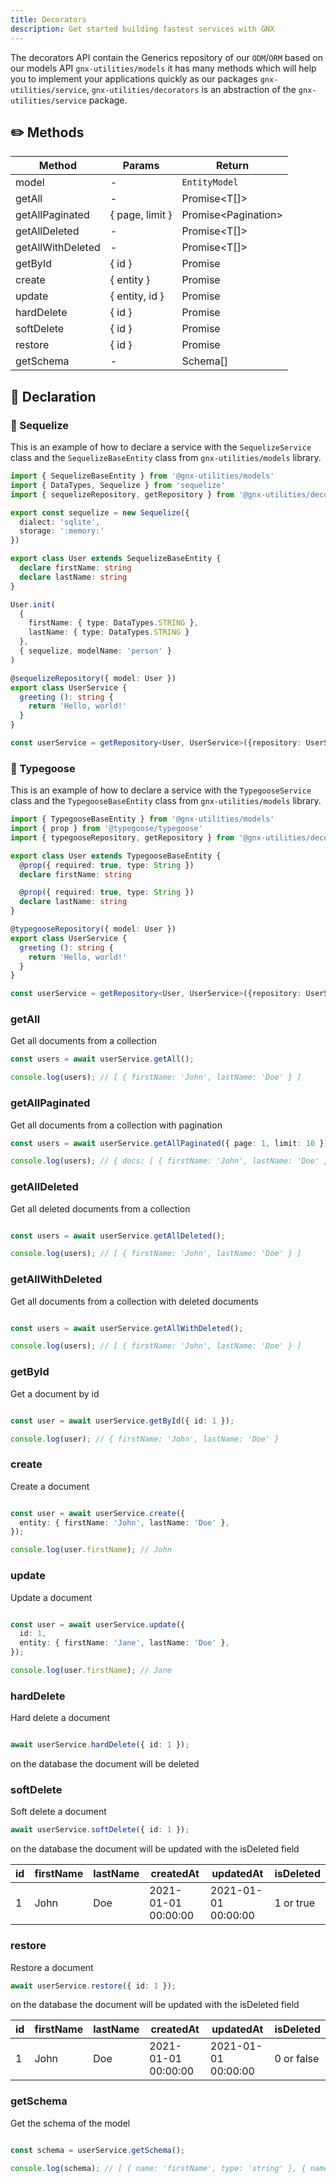 ```yaml
---
title: Decorators
description: Get started building fastest services with GNX
---
```

The decorators API contain the Generics repository of our `ODM`/`ORM` based on our models API `gnx-utilities/models` it has many methods which will help you to implement your applications quickly as our packages `gnx-utilities/service`, `gnx-utilities/decorators` is an abstraction of the `gnx-utilities/service` package.

## ✏️ Methods

| Method | Params | Return |
| --- | --- | --- |
| model | - | `EntityModel` |
| getAll | - | Promise<T[]> |
| getAllPaginated | { page, limit } | Promise<Pagination<T>> |
| getAllDeleted | - | Promise<T[]> |
| getAllWithDeleted | - | Promise<T[]> |
| getById | { id } | Promise<T> |
| create | { entity } | Promise<T> |
| update | { entity, id } | Promise<T> |
| hardDelete | { id } | Promise<void> |
| softDelete | { id } | Promise<boolean> |
| restore | { id } | Promise<boolean> |
| getSchema | - | Schema[] |


## 📝 Declaration
### 🔷 Sequelize
This is an example of how to declare a service with the `SequelizeService` class and the `SequelizeBaseEntity` class from `gnx-utilities/models` library.

```ts
import { SequelizeBaseEntity } from '@gnx-utilities/models'
import { DataTypes, Sequelize } from 'sequelize'
import { sequelizeRepository, getRepository } from '@gnx-utilities/decorators'

export const sequelize = new Sequelize({
  dialect: 'sqlite',
  storage: ':memory:'
})

export class User extends SequelizeBaseEntity {
  declare firstName: string
  declare lastName: string
}

User.init(
  {
    firstName: { type: DataTypes.STRING },
    lastName: { type: DataTypes.STRING }
  },
  { sequelize, modelName: 'person' }
)

@sequelizeRepository({ model: User })
export class UserService {
  greeting (): string {
    return 'Hello, world!'
  }
}

const userService = getRepository<User, UserService>({repository: UserService})
```

### 🍃 Typegoose

This is an example of how to declare a service with the `TypegooseService` class and the `TypegooseBaseEntity` class from `gnx-utilities/models` library.

```ts
import { TypegooseBaseEntity } from '@gnx-utilities/models'
import { prop } from '@typegoose/typegoose'
import { typegooseRepository, getRepository } from '@gnx-utilities/decorators'

export class User extends TypegooseBaseEntity {
  @prop({ required: true, type: String })
  declare firstName: string

  @prop({ required: true, type: String })
  declare lastName: string
}

@typegooseRepository({ model: User })
export class UserService {
  greeting (): string {
    return 'Hello, world!'
  }
}

const userService = getRepository<User, UserService>({repository: UserService})
```

### getAll

Get all documents from a collection

```ts
const users = await userService.getAll();

console.log(users); // [ { firstName: 'John', lastName: 'Doe' } ]
```

### getAllPaginated

Get all documents from a collection with pagination

```ts
const users = await userService.getAllPaginated({ page: 1, limit: 10 });

console.log(users); // { docs: [ { firstName: 'John', lastName: 'Doe' } ], totalDocs: 1, limit: 10, totalPages: 1, page: 1, pagingCounter: 1, hasPrevPage: false, hasNextPage: false, prevPage: null, nextPage: null }
```

### getAllDeleted

Get all deleted documents from a collection

```ts

const users = await userService.getAllDeleted();

console.log(users); // [ { firstName: 'John', lastName: 'Doe' } ]
```

### getAllWithDeleted

Get all documents from a collection with deleted documents

```ts

const users = await userService.getAllWithDeleted();

console.log(users); // [ { firstName: 'John', lastName: 'Doe' } ]
```

### getById

Get a document by id

```ts

const user = await userService.getById({ id: 1 });

console.log(user); // { firstName: 'John', lastName: 'Doe' }
```

### create

Create a document

```ts

const user = await userService.create({
  entity: { firstName: 'John', lastName: 'Doe' },
});

console.log(user.firstName); // John
```

### update

Update a document

```ts

const user = await userService.update({
  id: 1,
  entity: { firstName: 'Jane', lastName: 'Doe' },
});

console.log(user.firstName); // Jane
```

### hardDelete

Hard delete a document

```ts

await userService.hardDelete({ id: 1 });
```
on the database the document will be deleted


### softDelete

Soft delete a document

```ts
await userService.softDelete({ id: 1 });
```
on the database the document will be updated with the isDeleted field

| id | firstName | lastName | createdAt | updatedAt | isDeleted |
| --- | --- | --- | --- | --- | --- |
| 1 | John | Doe | 2021-01-01 00:00:00 | 2021-01-01 00:00:00 | 1 or true |

### restore

Restore a document

```ts
await userService.restore({ id: 1 });
```
on the database the document will be updated with the isDeleted field

| id | firstName | lastName | createdAt | updatedAt | isDeleted |
| --- | --- | --- | --- | --- | --- |
| 1 | John | Doe | 2021-01-01 00:00:00 | 2021-01-01 00:00:00 | 0 or false |

### getSchema

Get the schema of the model

```ts

const schema = userService.getSchema();

console.log(schema); // [ { name: 'firstName', type: 'string' }, { name: 'lastName', type: 'string' } ]
```


